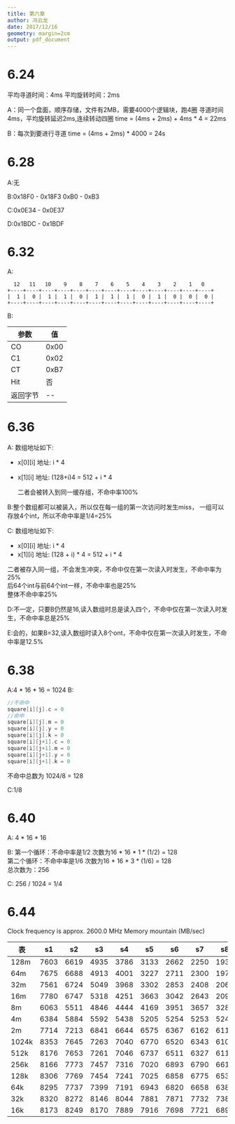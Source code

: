 ```yaml
---
title: 第六章  
author: 冯云龙
date: 2017/12/16
geometry: margin=2cm
output: pdf_document
---
```


# 6.24
平均寻道时间：4ms
平均旋转时间：2ms

A：同一个盘面，顺序存储，文件有2MB，需要4000个逻辑块，跑4圈
寻道时间4ms，平均旋转延迟2ms,连续转动四圈
time = (4ms + 2ms) + 4ms * 4 = 22ms

B：每次到要进行寻道
time = (4ms + 2ms) * 4000 = 24s

# 6.28
A:无

B:0x18F0 - 0x18F3 0xB0 - 0xB3

C:0x0E34 - 0x0E37

D:0x1BDC - 0x1BDF

# 6.32
A:

```asciidoc
  12   11   10    9    8    7    6    5    4    3    2    1   0
+----+----+----+----+----+----+----+----+----+----+----+----+----+
|  1 |  0 |  1 |  1 |  0 |  1 |  1 |  1 |  0 |  1 |  0 |  0 |  0 |
+----+----+----+----+----+----+----+----+----+----+----+----+----+
```

B:

|参数    | 值 |
|-------|----|
|CO     |0x00|
|C1     |0x02|
|CT     |0xB7|
|Hit    | 否  |
|返回字节| -- |


# 6.36
A: 数组地址如下:
- x[0][i] 地址: i * 4
- x[1][i] 地址: (128+i)4 = 512 + i * 4

  二者会被转入到同一缓存组，不命中率100%

B:整个数组都可以被装入，所以仅在每一组的第一次访问时发生miss，
一组可以存放4个int，所以不命中率是1/4=25%

C: 数组地址如下:
- x[0][i] 地址: i * 4
- x[1][i] 地址: (128 + i) * 4 = 512 + i * 4

二者被存入同一组，不会发生冲突，不命中仅在第一次读入时发生，不命中率为25%  
后64个int与前64个int一样，不命中率也是25%  
整体不命中率25%

D:不一定，只要B仍然是16,读入数组时总是读入四个，不命中仅在第一次读入时发生，不命中率总是25%

E:会的，如果B=32,读入数组时读入8个ont，不命中仅在第一次读入时发生，不命中率是12.5%

# 6.38
A:4 * 16 * 16 = 1024
B:
```c
//不命中
square[i][j].c = 0
//命中
square[i][j].m = 0
square[i][j].y = 0
square[i][j].k = 0
square[i][j+1].c = 0
square[i][j+1].m = 0
square[i][j+1].y = 0
square[i][j+1].k = 0
```
不命中总数为 1024/8 = 128

C:1/8

# 6.40
A: 4 * 16 * 16

B: 第一个循环：不命中率是1/2 次数为16 * 16 * 1 * (1/2) = 128  
   第二个循环：不命中率是1/6 次数为16 * 16 * 3 * (1/6) = 128  
   总次数为：256

C: 256 / 1024 = 1/4

# 6.44

Clock frequency is approx. 2600.0 MHz
Memory mountain (MB/sec)

|  表  | s1 | s2 | s3 | s4 | s5 | s6 | s7 | s8 |s9 | s10 | s11 | s12 | s13 | s14 | s15 |
|-----|-----|----|----|----|----|----|----|----|---|---|---|---|---|---|---|
|128m |7603|6619|4935|3786|3133|2662|2250|1937|1759|1620|1487|1374|1279|1195|1133|
|64m  |7675|6688|4913|4001|3227|2711|2300|1976|1820|1649|1510|1390|1276|1201|1141|
|32m  |7561|6724|5049|3968|3302|2853|2408|2060|1900|1714|1559|1435|1339|1242|1164|
|16m  |7780|6747|5318|4251|3663|3042|2643|2095|1966|1857|1721|1631|1550|1460|1375|
|8m   |6063|5511|4846|4444|4169|3951|3657|3283|2894|2634|2447|2015|2134|2040|2023|
|4m   |6384|5884|5592|5438|5205|5254|5253|5247|5143|5098|5017|4914|4934|4855|4798|
|2m   |7714|7213|6841|6644|6575|6367|6162|6119|5994|5943|5860|5733|5560|5461|5421|
|1024k|8353|7645|7263|7040|6770|6520|6343|6109|5980|5945|5828|5711|5561|5449|5388|
|512k |8176|7653|7261|7046|6737|6511|6327|6115|5968|5933|5814|5716|5558|5487|5440|
|256k |8166|7773|7457|7316|7020|6893|6790|6616|6638|6642|6593|6537|6598|6554|6547|
|128k |8306|7769|7454|7241|7025|6858|6775|6533|6601|6518|6511|6501|6527|6365|6484|
|64k  |8295|7737|7399|7191|6943|6820|6658|6381|6408|6306|6491|6184|6369|6717|6754|
|32k  |8320|8272|8146|8044|7881|7871|7732|7385|7235|7632|7933|7665|7030|7605|7632|
|16k  |8173|8249|8170|7889|7916|7698|7721|6897|6858|7800|6889|6293|6526|5633|7355|